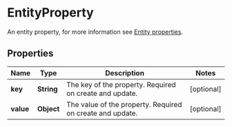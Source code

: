 

# EntityProperty

An entity property, for more information see [Entity properties](https://developer.atlassian.com/cloud/jira/platform/jira-entity-properties/).

## Properties

| Name | Type | Description | Notes |
|------------ | ------------- | ------------- | -------------|
|**key** | **String** | The key of the property. Required on create and update. |  [optional] |
|**value** | **Object** | The value of the property. Required on create and update. |  [optional] |



